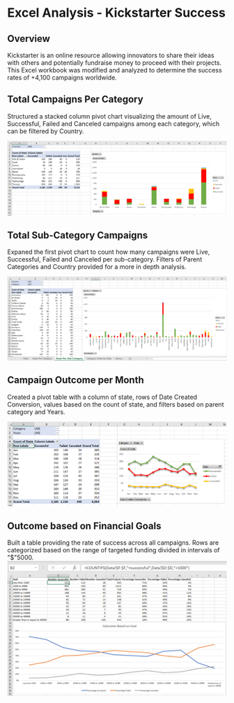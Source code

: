 # Excel Analysis - Kickstarter Success

## Overview

Kickstarter is an online resource allowing innovators to share their ideas with others and potentially fundraise money to proceed with their projects.  This Excel workbook was modified and analyzed to determine the success rates of +4,100 campaigns worldwide.

## Total Campaigns Per Category
Structured a stacked column pivot chart visualizing the amount of Live, Successful, Failed and Canceled campaigns among each category, which can be filtered by Country.  

![](/Images/categorized_campaign_count.png)

## Total Sub-Category Campaigns
Expaned the first pivot chart to count how many campaigns were Live, Successful, Failed and Canceled per sub-category.  Filters of Parent Categories and Country provided for a more in depth analysis.

![](/Images/state_per_sub-categroy.png)

## Campaign Outcome per Month

Created a pivot table with a column of state, rows of Date Created Conversion, values based on the count of state, and filters based on parent category and Years.

![](/Images/category_state_by_date.png)


## Outcome based on Financial Goals

Built a table providing the rate of success across all campaigns.  Rows are categorized based on the range of targeted funding divided in intervals of "$"5000. 
![](/Images/outcome_based_on_goal.png) 


